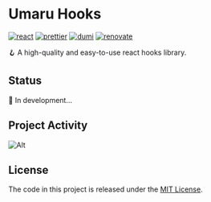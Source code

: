 # Umaru Hooks

[![react](https://img.shields.io/badge/framework-react-blue?style=flat-square&logo=React)](https://github.com/prettier/prettier) [![prettier](https://img.shields.io/badge/code_style-prettier-ff69b4?style=flat-square&logo=Prettier)](https://github.com/prettier/prettier) [![dumi](https://img.shields.io/badge/docs-dumi-5890FF?style=flat-square&logo=Markdown)](https://github.com/umijs/dumi)
[![renovate](https://img.shields.io/badge/dependabot-renovate-1A1F6C?style=flat-square&logo=RenovateBot)](https://github.com/umijs/dumi)

🪝 A high-quality and easy-to-use react hooks library.

## Status

🚧 In development...

## Project Activity

![Alt](https://repobeats.axiom.co/api/embed/05a949bb4f28c9be07c64805a7064d30df1f1af3.svg "Repobeats analytics image")

## License

The code in this project is released under the [MIT License](./LICENSE).
